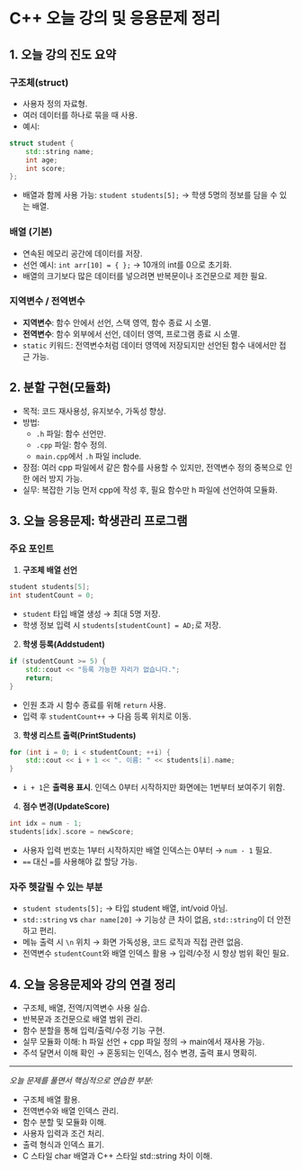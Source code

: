 # C++ 오늘 강의 및 응용문제 정리

## 1. 오늘 강의 진도 요약

### 구조체(struct)
- 사용자 정의 자료형.
- 여러 데이터를 하나로 묶을 때 사용.
- 예시:
```cpp
struct student {
    std::string name;
    int age;
    int score;
};
```
- 배열과 함께 사용 가능: `student students[5];` → 학생 5명의 정보를 담을 수 있는 배열.

### 배열 (기본)
- 연속된 메모리 공간에 데이터를 저장.
- 선언 예시: `int arr[10] = { };` → 10개의 int를 0으로 초기화.
- 배열의 크기보다 많은 데이터를 넣으려면 반복문이나 조건문으로 제한 필요.

### 지역변수 / 전역변수
- **지역변수**: 함수 안에서 선언, 스택 영역, 함수 종료 시 소멸.
- **전역변수**: 함수 외부에서 선언, 데이터 영역, 프로그램 종료 시 소멸.
- `static` 키워드: 전역변수처럼 데이터 영역에 저장되지만 선언된 함수 내에서만 접근 가능.

## 2. 분할 구현(모듈화)
- 목적: 코드 재사용성, 유지보수, 가독성 향상.
- 방법:
  - `.h` 파일: 함수 선언만.
  - `.cpp` 파일: 함수 정의.
  - `main.cpp`에서 `.h` 파일 include.
- 장점: 여러 cpp 파일에서 같은 함수를 사용할 수 있지만, 전역변수 정의 중복으로 인한 에러 방지 가능.
- 실무: 복잡한 기능 먼저 cpp에 작성 후, 필요 함수만 h 파일에 선언하여 모듈화.

## 3. 오늘 응용문제: 학생관리 프로그램

### 주요 포인트
1. **구조체 배열 선언**
```cpp
student students[5];
int studentCount = 0;
```
- `student` 타입 배열 생성 → 최대 5명 저장.
- 학생 정보 입력 시 `students[studentCount] = AD;`로 저장.

2. **학생 등록(Addstudent)**
```cpp
if (studentCount >= 5) {
    std::cout << "등록 가능한 자리가 없습니다.";
    return;
}
```
- 인원 초과 시 함수 종료를 위해 `return` 사용.
- 입력 후 `studentCount++` → 다음 등록 위치로 이동.

3. **학생 리스트 출력(PrintStudents)**
```cpp
for (int i = 0; i < studentCount; ++i) {
    std::cout << i + 1 << ". 이름: " << students[i].name;
}
```
- `i + 1`은 **출력용 표시**. 인덱스 0부터 시작하지만 화면에는 1번부터 보여주기 위함.

4. **점수 변경(UpdateScore)**
```cpp
int idx = num - 1;
students[idx].score = newScore;
```
- 사용자 입력 번호는 1부터 시작하지만 배열 인덱스는 0부터 → `num - 1` 필요.
- `==` 대신 `=`를 사용해야 값 할당 가능.

### 자주 헷갈릴 수 있는 부분
- `student students[5];` → 타입 student 배열, int/void 아님.
- `std::string` vs `char name[20]` → 기능상 큰 차이 없음, `std::string`이 더 안전하고 편리.
- 메뉴 출력 시 `\n` 위치 → 화면 가독성용, 코드 로직과 직접 관련 없음.
- 전역변수 `studentCount`와 배열 인덱스 활용 → 입력/수정 시 항상 범위 확인 필요.

## 4. 오늘 응용문제와 강의 연결 정리
- 구조체, 배열, 전역/지역변수 사용 실습.
- 반복문과 조건문으로 배열 범위 관리.
- 함수 분할을 통해 입력/출력/수정 기능 구현.
- 실무 모듈화 이해: h 파일 선언 + cpp 파일 정의 → main에서 재사용 가능.
- 주석 달면서 이해 확인 → 혼동되는 인덱스, 점수 변경, 출력 표시 명확히.

---

*오늘 문제를 풀면서 핵심적으로 연습한 부분:*
- 구조체 배열 활용.
- 전역변수와 배열 인덱스 관리.
- 함수 분할 및 모듈화 이해.
- 사용자 입력과 조건 처리.
- 출력 형식과 인덱스 표기.
- C 스타일 char 배열과 C++ 스타일 std::string 차이 이해.

